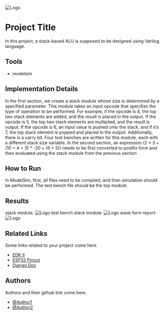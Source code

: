
![Logo](https://i.postimg.cc/k5FYC9nP/In-Shot-20240626-225254965.jpg)


# Project Title

In this project, a stack-based ALU is supposed to be designed using Verilog language.


## Tools
- modelsim


## Implementation Details

In the first section, we create a stack module whose size is determined by a specified parameter. This module takes an input opcode that specifies the type of operation to be performed. For example, if the opcode is 4, the top two stack elements are added, and the result is placed in the output. If the opcode is 5, the top two stack elements are multiplied, and the result is output. If the opcode is 6, an input value is pushed onto the stack, and if it’s 7, the top stack element is popped and placed in the output. Additionally, there is a carry bit. Four test benches are written for this module, each with a different stack size variable.
In the second section, an expression (2 * 3 + (10 + 4 + 3) * -20 + (6 + 5)) needs to be first converted to postfix form and then evaluated using the stack module from the previous section


## How to Run
In ModelSim, first, all files need to be compiled, and then simulation should be performed. The test bench file should be the top module.



## Results
stack module:
![Logo](https://i.postimg.cc/Vv326Rpx/Screenshot-2024-06-29-153119.png)
test bench stack module:
![Logo](https://i.postimg.cc/yN8K2fHj/Screenshot-2024-06-29-153329.png)
wave form report:
![Logo](https://i.postimg.cc/FK86GGs7/Screenshot-2024-06-29-154004.png)

## Related Links
Some links related to your project come here.
 - [EDK II](https://github.com/tianocore/edk2)
 - [ESP32 Pinout](https://randomnerdtutorials.com/esp32-pinout-reference-gpios/)
 - [Django Doc](https://docs.djangoproject.com/en/5.0/)


## Authors
Authors and their github link come here.
- [@Author1](https://github.com/Sharif-University-ESRLab)
- [@Author2](https://github.com/Sharif-University-ESRLab)

